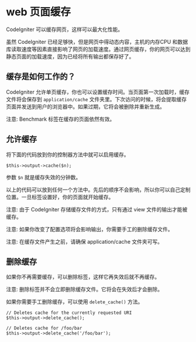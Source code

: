 # web 页面缓存

CodeIgniter 可以缓存网页，这样可以最大化性能。

虽然 CodeIgniter 已经足够快，但是网页中得动态内容，主机的内存CPU 和数据库读取速度等因素直接影响了网页的加载速度。通过网页缓存，你的网页可以达到静态页面的加载速度，因为已经将所有输出都保存好了。

## 缓存是如何工作的？

CodeIgniter 允许单页缓存，你也可以设置缓存时间。当页面第一次加载时，缓存文件将会保存到 `application/cache` 文件夹里。下次访问的时候，将会提取缓存页面并发送到用户的浏览器中。如果过期，它将会被删除并重新生成。

注意: Benchmark 标签在缓存的页面依然有效。

## 允许缓存

将下面的代码放到你的控制器方法中就可以启用缓存。

	$this->output->cache($n);

参数 `$n` 就是缓存失效的分钟数。

以上的代码可以放到任何一个方法中。先后的顺序不会影响，所以你可以自己定制位置。一旦标签设置好，你的页面就开始缓存。

注意: 由于 CodeIgniter 存储缓存文件的方式，只有通过 view 文件的输出才能被缓存。

注意: 如果你改变了配置选项将会影响输出，你需要手工的删除缓存文件。

注意: 在缓存文件产生之前，请确保 application/cache 文件夹可写。

## 删除缓存

如果你不再需要缓存，可以删除标签，这样它再失效后就不再缓存。

注意: 删除标签并不会立即删除缓存文件。它将会在失效后才会删除。

如果你需要手工删除缓存，可以使用 `delete_cache()` 方法。

	// Deletes cache for the currently requested URI
	$this->output->delete_cache();

	// Deletes cache for /foo/bar
	$this->output->delete_cache('/foo/bar');
